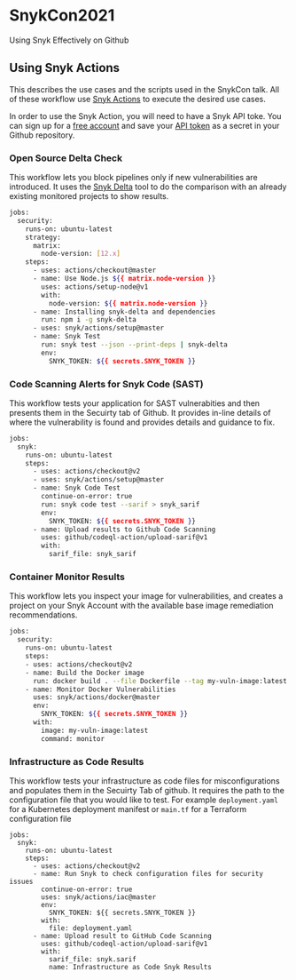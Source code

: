 # SnykCon2021
Using Snyk Effectively  on Github

## Using Snyk Actions


This describes the use cases and the scripts used in the SnykCon talk. All of these workflow use [Snyk Actions](https://github.com/snyk/actions) to execute the desired use cases.

In order to use the Snyk Action, you will need to have a Snyk API toke. You can sign up for a [free account](www.snyk.io/login) and save your [API token](https://github.com/snyk/actions#getting-your-snyk-token) as a secret in your Github repository.

### Open Source Delta Check
This workflow lets you block pipelines only if new vulnerabilities are introduced. It uses the [Snyk Delta](https://github.com/kriti-d/snyk-delta-check) tool to do the comparison with an already existing monitored projects to show results.

```bash
jobs:
  security:
    runs-on: ubuntu-latest
    strategy:
      matrix:
        node-version: [12.x]
    steps:
      - uses: actions/checkout@master
      - name: Use Node.js ${{ matrix.node-version }}
        uses: actions/setup-node@v1
        with:
          node-version: ${{ matrix.node-version }}
      - name: Installing snyk-delta and dependencies
        run: npm i -g snyk-delta
      - uses: snyk/actions/setup@master
      - name: Snyk Test
        run: snyk test --json --print-deps | snyk-delta
        env:
          SNYK_TOKEN: ${{ secrets.SNYK_TOKEN }}
```

### Code Scanning Alerts for Snyk Code (SAST)
This workflow tests your application for SAST vulnerabities and then presents them in the Secuirty tab of Github. It provides in-line details of where the vulnerability is found and provides details and guidance to fix.

```bash
jobs:
  snyk:
    runs-on: ubuntu-latest
    steps:
      - uses: actions/checkout@v2
      - uses: snyk/actions/setup@master
      - name: Snyk Code Test
        continue-on-error: true
        run: snyk code test --sarif > snyk_sarif
        env:
          SNYK_TOKEN: ${{ secrets.SNYK_TOKEN }}
      - name: Upload results to Github Code Scanning
        uses: github/codeql-action/upload-sarif@v1
        with:
          sarif_file: snyk_sarif
```


### Container Monitor Results
This workflow lets you inspect your image for vulnerabilities, and creates a project on your Snyk Account with the available base image remediation recommendations.

```bash
jobs:
  security:
    runs-on: ubuntu-latest
    steps:
    - uses: actions/checkout@v2
    - name: Build the Docker image
      run: docker build . --file Dockerfile --tag my-vuln-image:latest
    - name: Monitor Docker Vulnerabilities
      uses: snyk/actions/docker@master
      env:
        SNYK_TOKEN: ${{ secrets.SNYK_TOKEN }}
      with:
        image: my-vuln-image:latest
        command: monitor
```

### Infrastructure as Code Results
This workflow tests your infrastructure as code files for misconfigurations and populates them in the Secuirty Tab of github. It requires the path to the configuration file that you would like to test. For example `deployment.yaml` for a Kubernetes deployment manifest or `main.tf` for a Terraform configuration file

```name: Snyk Infrastructure as Code Check
jobs:
  snyk:
    runs-on: ubuntu-latest
    steps:
      - uses: actions/checkout@v2
      - name: Run Snyk to check configuration files for security issues
        continue-on-error: true
        uses: snyk/actions/iac@master
        env:
          SNYK_TOKEN: ${{ secrets.SNYK_TOKEN }}
        with:
          file: deployment.yaml
      - name: Upload result to GitHub Code Scanning
        uses: github/codeql-action/upload-sarif@v1
        with:
          sarif_file: snyk.sarif
          name: Infrastructure as Code Snyk Results
```